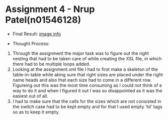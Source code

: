 # Assignment 4 - Nrup Patel(n01546128)

- Final Result: [image info](../Assignment4_Nrup/XML%20Assignment_Nrup.png)

- Thought Process: 
1. Through the assignment the major task was to figure out the right nesting that had to be taken care of while creating the XSL file, in which there had to be multiple loops added.
2. Looking at the assignment.xml file I had to first make a skeleton of the table-in-table while aking sure that right sizes are placed under the right name heads and also that each size had to come in a different row. Figureing out this was the most time consuming as I could not think of a way to do it and when I figured it out I was so disappointed as it was the easiest out of all.
3. I had to make sure that the cells for the sizes which are not consisted in the switch case had to be kept empty and for that I used empty 'td' tags so as to keep it empty.
